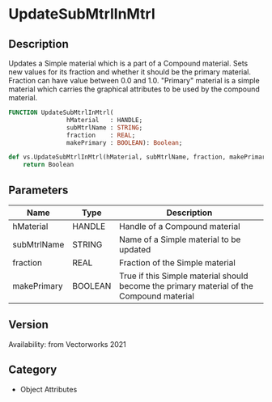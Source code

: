 # UpdateSubMtrlInMtrl

## Description
Updates a Simple material which is a part of a Compound material. Sets new values for its fraction and whether it should be the primary material. Fraction can have value between 0.0 and 1.0. &quot;Primary&quot; material is a simple material which carries the graphical attributes to be used by the compound material.

```pascal
FUNCTION UpdateSubMtrlInMtrl(
				hMaterial   : HANDLE;
				subMtrlName : STRING;
				fraction    : REAL;
				makePrimary : BOOLEAN): Boolean;
```

```python
def vs.UpdateSubMtrlInMtrl(hMaterial, subMtrlName, fraction, makePrimary):
    return Boolean
```

## Parameters
|Name|Type|Description|
|---|---|---|
|hMaterial|HANDLE|Handle of a Compound material|
|subMtrlName|STRING|Name of a Simple material to be updated|
|fraction|REAL|Fraction of the Simple material|
|makePrimary|BOOLEAN|True if this Simple material should become the primary material of the Compound material|

## Version
Availability: from Vectorworks 2021

## Category
* Object Attributes

